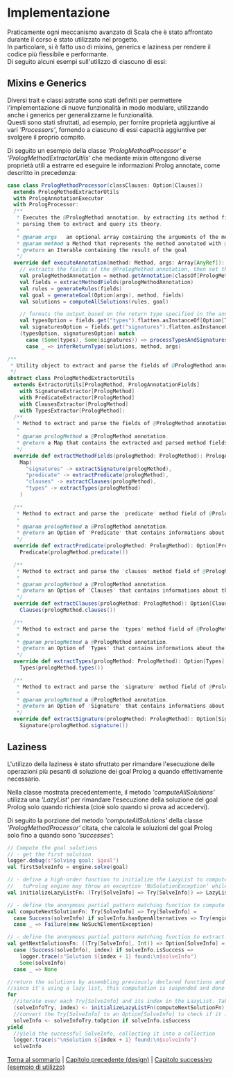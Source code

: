 # Implementazione

Praticamente ogni meccanismo avanzato di Scala che è stato affrontato durante il corso è stato utilizzato nel progetto.\
In particolare, si è fatto uso di mixins, generics e laziness per rendere il codice più flessibile e performante.\
Di seguito alcuni esempi sull'utilizzo di ciascuno di essi:

## Mixins e Generics

Diversi trait e classi astratte sono stati definiti per permettere l'implementazione di nuove funzionalità in modo
modulare, utilizzando anche i generics per generalizzarne le funzionalità.\
Questi sono stati sfruttati, ad esempio, per fornire proprietà aggiuntive ai vari _'Processors'_, fornendo a ciascuno
di essi capacità aggiuntive per svolgere il proprio compito.

Di seguito un esempio della classe _'PrologMethodProcessor'_ e _'PrologMethodExtractorUtils'_ che mediante mixin
ottengono diverse proprietà utili a estrarre ed eseguire le informazioni Prolog annotate, come descritto in
precedenza:

``` scala
case class PrologMethodProcessor(classClauses: Option[Clauses])
  extends PrologMethodExtractorUtils
  with PrologAnnotationExecutor
  with PrologProcessor:
  /**
   * Executes the @PrologMethod annotation, by extracting its method fields and the annotated method's arguments and
   * parsing them to extract and query its theory.
   *
   * @param args   an optional array containing the arguments of the method annotated with @PrologMethod.
   * @param method a Method that represents the method annotated with @PrologMethod.
   * @return an Iterable containing the result of the goal
   */
  override def executeAnnotation(method: Method, args: Array[AnyRef]): Any =
    // extracts the fields of the @PrologMethod annotation, then set the theory and solve the goal using tuProlog
    val prologMethodAnnotation = method.getAnnotation(classOf[PrologMethod])
    val fields = extractMethodFields(prologMethodAnnotation)
    val rules = generateRules(fields)
    val goal = generateGoal(Option(args), method, fields)
    val solutions = computeAllSolutions(rules, goal)

    // formats the output based on the return type specified in the annotation or inferred from the method
    val typesOption = fields.get("types").flatten.asInstanceOf[Option[Types]]
    val signaturesOption = fields.get("signatures").flatten.asInstanceOf[Option[Signature]]
    (typesOption, signaturesOption) match
      case (Some(types), Some(signatures)) => processTypesAndSignatures(solutions, types, signatures)
      case _ => inferReturnType(solutions, method, args)
```

``` scala
/**
 * Utility object to extract and parse the fields of @PrologMethod annotations.
 */
abstract class PrologMethodExtractorUtils
  extends ExtractorUtils[PrologMethod, PrologAnnotationFields]
    with SignatureExtractor[PrologMethod]
    with PredicateExtractor[PrologMethod]
    with ClausesExtractor[PrologMethod]
    with TypesExtractor[PrologMethod]:
  /**
   * Method to extract and parse the fields of @PrologMethod annotations.
   *
   * @param prologMethod a @PrologMethod annotation.
   * @return a Map that contains the extracted and parsed method fields of the @PrologMethod annotation
   */
  override def extractMethodFields(prologMethod: PrologMethod): PrologAnnotationFields =
    Map(
      "signatures" -> extractSignature(prologMethod),
      "predicate" -> extractPredicate(prologMethod),
      "clauses" -> extractClauses(prologMethod),
      "types" -> extractTypes(prologMethod)
    )

  /**
   * Method to extract and parse the 'predicate' method field of @PrologMethod annotations.
   *
   * @param prologMethod a @PrologMethod annotation.
   * @return an Option of 'Predicate' that contains informations about the predicate method field
   */
  override def extractPredicate(prologMethod: PrologMethod): Option[Predicate] =
    Predicate(prologMethod.predicate())

  /**
   * Method to extract and parse the 'clauses' method field of @PrologMethod annotations.
   *
   * @param prologMethod a @PrologMethod annotation.
   * @return an Option of 'Clauses' that contains informations about the clauses method field
   */
  override def extractClauses(prologMethod: PrologMethod): Option[Clauses] =
    Clauses(prologMethod.clauses())

  /**
   * Method to extract and parse the 'types' method field of @PrologMethod annotations.
   *
   * @param prologMethod a @PrologMethod annotation.
   * @return an Option of 'Types' that contains informations about the types method field
   */
  override def extractTypes(prologMethod: PrologMethod): Option[Types] =
    Types(prologMethod.types())

  /**
   * Method to extract and parse the 'signature' method field of @PrologMethod annotations.
   *
   * @param prologMethod a @PrologMethod annotation.
   * @return an Option of 'Signature' that contains informations about the signature method field
   */
  override def extractSignature(prologMethod: PrologMethod): Option[Signature] =
    Signature(prologMethod.signature())
```

## Laziness

L'utilizzo della laziness è stato sfruttato per rimandare l'esecuzione delle operazioni più pesanti di soluzione dei 
goal Prolog a quando effettivamente necessario.

Nella classe mostrata precedentemente, il metodo _'computeAllSolutions'_ utilizza una _'LazyList'_ per rimandare
l'esecuzione della soluzione del goal Prolog solo quando richiesta (cioè solo quando si prova ad accedervi).

Di seguito la porzione del metodo _'computeAllSolutions'_ della classe _'PrologMethodProcessor'_ citata, che calcola
le soluzioni del goal Prolog solo fino a quando sono _'successes'_:

``` scala
// Compute the goal solutions
// - get the first solution
logger.debug(s"Solving goal: $goal")
val firstSolveInfo = engine.solve(goal)

// - define a high-order function to initialize the LazyList to compute elements only when needed. Uses 'Try' since
//   tuProlog engine may throw an exception 'NoSolutionException' while evaluating the goal
val initializeLazyListFn: (Try[SolveInfo] => Try[SolveInfo]) => LazyList[Try[SolveInfo]] = LazyList.iterate(Try(firstSolveInfo))

// - define the anonymous partial pattern matching function to compute the next solution
val computeNextSolutionFn: Try[SolveInfo] => Try[SolveInfo] =
  case Success(solveInfo) if solveInfo.hasOpenAlternatives => Try(engine.solveNext())
  case _ => Failure(new NoSuchElementException)

// - define the anonymous partial pattern matching function to extract the solution
val getNextSolutionsFn: ((Try[SolveInfo], Int)) => Option[SolveInfo] =
  case (Success(solveInfo), index) if solveInfo.isSuccess =>
    logger.trace(s"Solution ${index + 1} found:\n$solveInfo")
    Some(solveInfo)
  case _ => None

//return the solutions by assembling previously declared functions and collecting them in a collection
//since it's using a lazy list, this computation is suspended and done only when needed
for
  //iterate over each Try[SolveInfo] and its index in the LazyList. Take the results as long as they are successful
  (solveInfoTry, index) <- initializeLazyListFn(computeNextSolutionFn).takeWhile(_.isSuccess).zipWithIndex
  //convert the Try[SolveInfo] to an Option[SolveInfo] to check if it is a success and yield the SolveInfo
  solveInfo <- solveInfoTry.toOption if solveInfo.isSuccess
yield
  //yield the successful SolveInfo, collecting it into a collection
  logger.trace(s"\nSolution ${index + 1} found:\n$solveInfo")
  solveInfo
```

[Torna al sommario](../index.md) |
[Capitolo precedente (design)](../4-design/index.md) |
[Capitolo successivo (esempio di utilizzo)](../6-example/index.md)